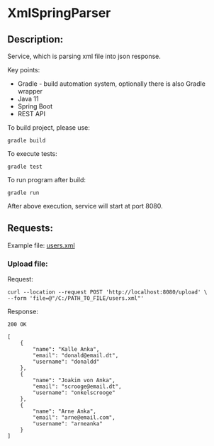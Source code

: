 # XmlSpringParser

## Description:  
Service, which is parsing xml file into json response.

Key points:
- Gradle - build automation system, optionally there is also Gradle wrapper
- Java 11
- Spring Boot
- REST API

To build project, please use:
```
gradle build
```

To execute tests:
```
gradle test
```

To run program after build:
```
gradle run
```

After above execution, service will start at port 8080.

## Requests:

Example file: [users.xml](users.xml)

### Upload file:

Request:
```
curl --location --request POST 'http://localhost:8080/upload' \
--form 'file=@"/C:/PATH_TO_FILE/users.xml"'
```
Response:
```
200 OK

[
    {
        "name": "Kalle Anka",
        "email": "donald@email.dt",
        "username": "donaldd"
    },
    {
        "name": "Joakim von Anka",
        "email": "scrooge@email.dt",
        "username": "onkelscrooge"
    },
    {
        "name": "Arne Anka",
        "email": "arne@email.com",
        "username": "arneanka"
    }
]
```
